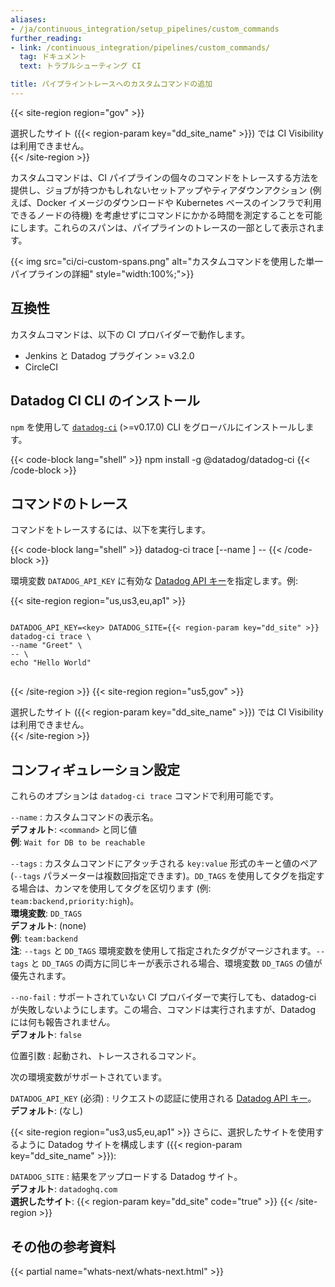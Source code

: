 ```yaml
---
aliases:
- /ja/continuous_integration/setup_pipelines/custom_commands
further_reading:
- link: /continuous_integration/pipelines/custom_commands/
  tag: ドキュメント
  text: トラブルシューティング CI

title: パイプライントレースへのカスタムコマンドの追加
---
```


{{< site-region region="gov" >}}
<div class="alert alert-warning">選択したサイト ({{< region-param key="dd_site_name" >}}) では CI Visibility は利用できません。</div>
{{< /site-region >}}

カスタムコマンドは、CI パイプラインの個々のコマンドをトレースする方法を提供し、ジョブが持つかもしれないセットアップやティアダウンアクション (例えば、Docker イメージのダウンロードや Kubernetes ベースのインフラで利用できるノードの待機) を考慮せずにコマンドにかかる時間を測定することを可能にします。これらのスパンは、パイプラインのトレースの一部として表示されます。

{{< img src="ci/ci-custom-spans.png" alt="カスタムコマンドを使用した単一パイプラインの詳細" style="width:100%;">}}

## 互換性

カスタムコマンドは、以下の CI プロバイダーで動作します。

- Jenkins と Datadog プラグイン >= v3.2.0
- CircleCI

## Datadog CI CLI のインストール

`npm` を使用して [`datadog-ci`][1] (>=v0.17.0) CLI をグローバルにインストールします。

{{< code-block lang="shell" >}}
npm install -g @datadog/datadog-ci
{{< /code-block >}}

## コマンドのトレース

コマンドをトレースするには、以下を実行します。

{{< code-block lang="shell" >}}
datadog-ci trace [--name <name>] -- <command>
{{< /code-block >}}

環境変数 `DATADOG_API_KEY` に有効な [Datadog API キー][2]を指定します。例:

{{< site-region region="us,us3,eu,ap1" >}}
<pre>
<code>
DATADOG_API_KEY=&lt;key&gt; DATADOG_SITE={{< region-param key="dd_site" >}} datadog-ci trace \
--name "Greet" \
-- \
echo "Hello World"
</code>
</pre>
{{< /site-region >}}
{{< site-region region="us5,gov" >}}
<div class="alert alert-warning">選択したサイト ({{< region-param key="dd_site_name" >}}) では CI Visibility は利用できません。</div>
{{< /site-region >}}

## コンフィギュレーション設定

これらのオプションは `datadog-ci trace` コマンドで利用可能です。

`--name`
: カスタムコマンドの表示名。<br/>
**デフォルト**: `<command>` と同じ値<br/>
**例**: `Wait for DB to be reachable`

`--tags`
: カスタムコマンドにアタッチされる `key:value` 形式のキーと値のペア (`--tags` パラメーターは複数回指定できます)。`DD_TAGS` を使用してタグを指定する場合は、カンマを使用してタグを区切ります (例: `team:backend,priority:high`)。<br/>
**環境変数**: `DD_TAGS`<br/>
**デフォルト**: (none)<br/>
**例**: `team:backend`<br/>
**注**: `--tags` と `DD_TAGS` 環境変数を使用して指定されたタグがマージされます。`--tags` と `DD_TAGS` の両方に同じキーが表示される場合、環境変数 `DD_TAGS` の値が優先されます。

`--no-fail`
: サポートされていない CI プロバイダーで実行しても、datadog-ci が失敗しないようにします。この場合、コマンドは実行されますが、Datadog には何も報告されません。<br/>
**デフォルト**: `false`

位置引数
: 起動され、トレースされるコマンド。

次の環境変数がサポートされています。

`DATADOG_API_KEY` (必須)
: リクエストの認証に使用される [Datadog API キー][2]。<br/>
**デフォルト**: (なし)

{{< site-region region="us3,us5,eu,ap1" >}}
さらに、選択したサイトを使用するように Datadog サイトを構成します ({{< region-param key="dd_site_name" >}}):

`DATADOG_SITE`
: 結果をアップロードする Datadog サイト。<br/>
**デフォルト**: `datadoghq.com`<br/>
**選択したサイト**: {{< region-param key="dd_site" code="true" >}}
{{< /site-region >}}

## その他の参考資料

{{< partial name="whats-next/whats-next.html" >}}

[1]: https://www.npmjs.com/package/@datadog/datadog-ci
[2]: https://app.datadoghq.com/organization-settings/api-keys
